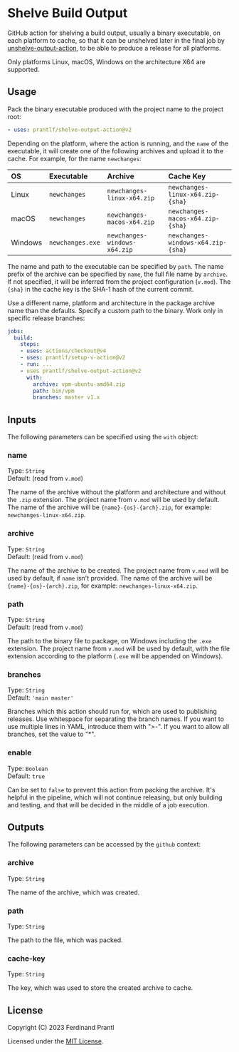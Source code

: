 # Shelve Build Output

GitHub action for shelving a build output, usually a binary executable, on each platform to cache, so that it can be unshelved later in the final job by [unshelve-output-action], to be able to produce a release for all platforms.

Only platforms Linux, macOS, Windows on the architecture X64 are supported.

## Usage

Pack the binary executable produced with the project name to the project root:

```yml
- uses: prantlf/shelve-output-action@v2
```

Depending on the platform, where the action is running, and the `name` of the executable, it will create one of the following archives and upload it to the cache. For example, for the name `newchanges`:

|    OS   |    Executable    |            Archive           |            Cache Key               |
|:--------|:-----------------|:-----------------------------|:-----------------------------------|
| Linux   | `newchanges`     | `newchanges-linux-x64.zip`   | `newchanges-linux-x64.zip-{sha}`   |
| macOS   | `newchanges`     | `newchanges-macos-x64.zip`   | `newchanges-macos-x64.zip-{sha}`   |
| Windows | `newchanges.exe` | `newchanges-windows-x64.zip` | `newchanges-windows-x64.zip-{sha}` |

The name and path to the executable can be specified by `path`. The name prefix of the archive can be specified by `name`, the full file name by `archive`. If not specified, it will be inferred from the project configuration (`v.mod`). The `{sha}` in the cache key is the SHA-1 hash of the current commit.

Use a different name, platform and architecture in the package archive name than the defaults. Specify a custom path to the binary. Work only in specific release branches:

```yml
jobs:
  build:
    steps:
    - uses: actions/checkout@v4
    - uses: prantlf/setup-v-action@v2
    - run: ...
    - uses prantlf/shelve-output-action@v2
      with:
        archive: vpm-ubuntu-amd64.zip
        path: bin/vpm
        branches: master v1.x
```

## Inputs

The following parameters can be specified using the `with` object:

### name

Type: `String`<br>
Default: (read from `v.mod`)

The name of the archive without the platform and architecture and without the `.zip` extension. The project name from `v.mod` will be used by default. The name of the archive will be `{name}-{os}-{arch}.zip`, for example: `newchanges-linux-x64.zip`.

### archive

Type: `String`<br>
Default: (read from `v.mod`)

The name of the archive to be created. The project name from `v.mod` will be used by default, if `name` isn't provided. The name of the archive will be `{name}-{os}-{arch}.zip`, for example: `newchanges-linux-x64.zip`.

### path

Type: `String`<br>
Default: (read from `v.mod`)

The path to the binary file to package, on Windows including the `.exe` extension. The project name from `v.mod` will be used by default, with the file extension according to the platform (`.exe` will be appended on Windows).

### branches

Type: `String`<br>
Default: `'main master'`

Branches which this action should run for, which are used to publishing releases. Use whitespace for separating the branch names. If you want to use multiple lines in YAML, introduce them with ">-". If you want to allow all branches, set the value to "*".

### enable

Type: `Boolean`<br>
Default: `true`

Can be set to `false` to prevent this action from packing the archive. It's helpful in the pipeline, which will not continue releasing, but only building and testing, and that will be decided in the middle of a job execution.

## Outputs

The following parameters can be accessed by the `github` context:

### archive

Type: `String`<br>

The name of the archive, which was created.

### path

Type: `String`<br>

The path to the file, which was packed.

### cache-key

Type: `String`<br>

The key, which was used to store the created archive to cache.

## License

Copyright (C) 2023 Ferdinand Prantl

Licensed under the [MIT License].

[MIT License]: http://en.wikipedia.org/wiki/MIT_License
[unshelve-output-action]: https://github.com/prantlf/unshelve-output-action
